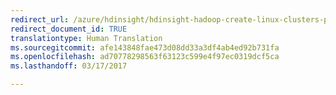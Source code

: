 ```yaml
---
redirect_url: /azure/hdinsight/hdinsight-hadoop-create-linux-clusters-portal
redirect_document_id: TRUE
translationtype: Human Translation
ms.sourcegitcommit: afe143848fae473d08dd33a3df4ab4ed92b731fa
ms.openlocfilehash: ad70778298563f63123c599e4f97ec0319dcf5ca
ms.lasthandoff: 03/17/2017

---
```

